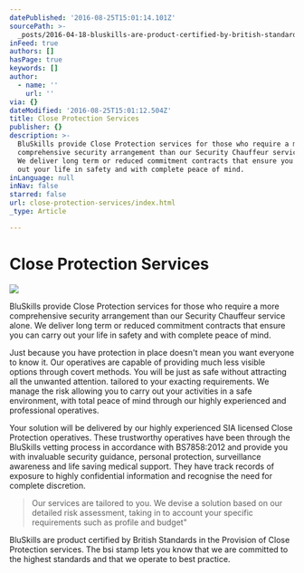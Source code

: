 ```yaml
---
datePublished: '2016-08-25T15:01:14.101Z'
sourcePath: >-
  _posts/2016-04-18-bluskills-are-product-certified-by-british-standards-in-the.md
inFeed: true
authors: []
hasPage: true
keywords: []
author:
  - name: ''
    url: ''
via: {}
dateModified: '2016-08-25T15:01:12.504Z'
title: Close Protection Services
publisher: {}
description: >-
  BluSkills provide Close Protection services for those who require a more
  comprehensive security arrangement than our Security Chauffeur service alone.
  We deliver long term or reduced commitment contracts that ensure you can carry
  out your life in safety and with complete peace of mind.
inLanguage: null
inNav: false
starred: false
url: close-protection-services/index.html
_type: Article

---
```

# Close Protection Services
![](https://s3-us-west-2.amazonaws.com/the-grid-img/p/467bf4e919cc6c3f6ce77a8dc9001c6c63a1683c.jpg)

BluSkills provide Close Protection services for those who require a more comprehensive security arrangement than our Security Chauffeur service alone. We deliver long term or reduced commitment contracts that ensure you can carry out your life in safety and with complete peace of mind.

Just because you have protection in place doesn't mean you want everyone to know it. Our operatives are capable of providing much less visible options through covert methods. You will be just as safe without attracting all the unwanted attention. tailored to your exacting requirements. We manage the risk allowing you to carry out your activities in a safe environment, with total peace of mind through our highly experienced and professional operatives.

Your solution will be delivered by our highly experienced SIA licensed Close Protection operatives. These trustworthy operatives have been through the BluSkills vetting process in accordance with BS7858:2012 and provide you with invaluable security guidance, personal protection, surveillance awareness and life saving medical support. They have track records of exposure to highly confidential information and recognise the need for complete discretion.

> Our services are tailored to you. We devise a solution based on our detailed risk assessment, taking in to account your specific requirements such as profile and budget"

BluSkills are product certified by British Standards in the Provision of Close Protection services. The bsi stamp lets you know that we are committed to the highest standards and that we operate to best practice.